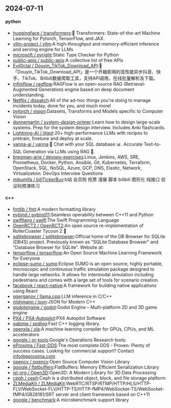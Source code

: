 ## 2024-07-11

#### python
* [huggingface / transformers](https://github.com/huggingface/transformers):🤗 Transformers: State-of-the-art Machine Learning for Pytorch, TensorFlow, and JAX.
* [vllm-project / vllm](https://github.com/vllm-project/vllm):A high-throughput and memory-efficient inference and serving engine for LLMs
* [microsoft / pyright](https://github.com/microsoft/pyright):Static Type Checker for Python
* [public-apis / public-apis](https://github.com/public-apis/public-apis):A collective list of free APIs
* [Evil0ctal / Douyin_TikTok_Download_API](https://github.com/Evil0ctal/Douyin_TikTok_Download_API):🚀「Douyin_TikTok_Download_API」是一个开箱即用的高性能异步抖音、快手、TikTok、Bilibili数据爬取工具，支持API调用，在线批量解析及下载。
* [infiniflow / ragflow](https://github.com/infiniflow/ragflow):RAGFlow is an open-source RAG (Retrieval-Augmented Generation) engine based on deep document understanding.
* [Netflix / dispatch](https://github.com/Netflix/dispatch):All of the ad-hoc things you're doing to manage incidents today, done for you, and much more!
* [pytorch / vision](https://github.com/pytorch/vision):Datasets, Transforms and Models specific to Computer Vision
* [donnemartin / system-design-primer](https://github.com/donnemartin/system-design-primer):Learn how to design large-scale systems. Prep for the system design interview. Includes Anki flashcards.
* [Lightning-AI / litgpt](https://github.com/Lightning-AI/litgpt):20+ high-performance LLMs with recipes to pretrain, finetune and deploy at scale.
* [vanna-ai / vanna](https://github.com/vanna-ai/vanna):🤖 Chat with your SQL database 📊. Accurate Text-to-SQL Generation via LLMs using RAG 🔄.
* [bregman-arie / devops-exercises](https://github.com/bregman-arie/devops-exercises):Linux, Jenkins, AWS, SRE, Prometheus, Docker, Python, Ansible, Git, Kubernetes, Terraform, OpenStack, SQL, NoSQL, Azure, GCP, DNS, Elastic, Network, Virtualization. DevOps Interview Questions
* [mikumifa / biliTickerBuy](https://github.com/mikumifa/biliTickerBuy):b站 会员购 抢票 漫展 脚本 bilibili 图形化 纯接口 验证码预演练习

#### c++
* [fmtlib / fmt](https://github.com/fmtlib/fmt):A modern formatting library
* [pybind / pybind11](https://github.com/pybind/pybind11):Seamless operability between C++11 and Python
* [swiftlang / swift](https://github.com/swiftlang/swift):The Swift Programming Language
* [OpenRCT2 / OpenRCT2](https://github.com/OpenRCT2/OpenRCT2):An open source re-implementation of RollerCoaster Tycoon 2 🎢
* [sqlitebrowser / sqlitebrowser](https://github.com/sqlitebrowser/sqlitebrowser):Official home of the DB Browser for SQLite (DB4S) project. Previously known as "SQLite Database Browser" and "Database Browser for SQLite". Website at:
* [tensorflow / tensorflow](https://github.com/tensorflow/tensorflow):An Open Source Machine Learning Framework for Everyone
* [eclipse-sumo / sumo](https://github.com/eclipse-sumo/sumo):Eclipse SUMO is an open source, highly portable, microscopic and continuous traffic simulation package designed to handle large networks. It allows for intermodal simulation including pedestrians and comes with a large set of tools for scenario creation.
* [facebook / react-native](https://github.com/facebook/react-native):A framework for building native applications using React
* [ggerganov / llama.cpp](https://github.com/ggerganov/llama.cpp):LLM inference in C/C++
* [nlohmann / json](https://github.com/nlohmann/json):JSON for Modern C++
* [godotengine / godot](https://github.com/godotengine/godot):Godot Engine – Multi-platform 2D and 3D game engine
* [PX4 / PX4-Autopilot](https://github.com/PX4/PX4-Autopilot):PX4 Autopilot Software
* [gabime / spdlog](https://github.com/gabime/spdlog):Fast C++ logging library.
* [openxla / xla](https://github.com/openxla/xla):A machine learning compiler for GPUs, CPUs, and ML accelerators
* [google / or-tools](https://github.com/google/or-tools):Google's Operations Research tools:
* [eProsima / Fast-DDS](https://github.com/eProsima/Fast-DDS):The most complete DDS - Proven: Plenty of success cases. Looking for commercial support? Contact info@eprosima.com
* [opencv / opencv](https://github.com/opencv/opencv):Open Source Computer Vision Library
* [google / flatbuffers](https://github.com/google/flatbuffers):FlatBuffers: Memory Efficient Serialization Library
* [isl-org / Open3D](https://github.com/isl-org/Open3D):Open3D: A Modern Library for 3D Data Processing
* [ceph / ceph](https://github.com/ceph/ceph):Ceph is a distributed object, block, and file storage platform
* [ZLMediaKit / ZLMediaKit](https://github.com/ZLMediaKit/ZLMediaKit):WebRTC/RTSP/RTMP/HTTP/HLS/HTTP-FLV/WebSocket-FLV/HTTP-TS/HTTP-fMP4/WebSocket-TS/WebSocket-fMP4/GB28181/SRT server and client framework based on C++11
* [google / benchmark](https://github.com/google/benchmark):A microbenchmark support library

